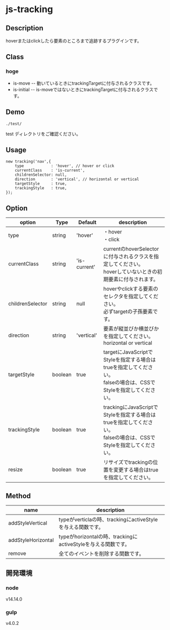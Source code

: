 # js-tracking


## Description
hoverまたはclickしたら要素のところまで追跡するプラグインです。


## Class
### hoge
- is-move -- 動いているときにtrackingTargetに付与されるクラスです。
- is-initial -- is-moveではないときにtrackingTargetに付与されるクラスです。



## Demo
```
./test/
``` 
test ディレクトリをご確認ください。  


## Usage
```
new tracking('nav',{
	type            : 'hover', // hover or click
	currentClass    : 'is-current',
	childrenSelector: null,
	direction       : 'vertical', // horizontal or vertical
	targetStyle     : true,
	trackingStyle   : true,
});
```


## Option
| option | Type | Default | description |
| ---- | ---- | ---- | ---- |
| type | string | 'hover' | ・hover<br>・click |
| currentClass | string | 'is-current' | currentのhoverSelectorに付与されるクラスを指定してください。<br>hoverしていないときの初期要素に付与されます。 |
| childrenSelector | string | null | hoverやclickする要素のセレクタを指定してください。<br>必ずtargetの子孫要素です。 |
| direction | string | 'vertical' | 要素が縦並びか横並びかを指定してください。<br>horizontal or vertical |
| targetStyle | boolean | true | targetにJavaScriptでStyleを指定する場合はtrueを指定してください。<br>falseの場合は、CSSでStyleを指定してください。 |
| trackingStyle | boolean | true | trackingにJavaScriptでStyleを指定する場合はtrueを指定してください。<br>falseの場合は、CSSでStyleを指定してください。 |
| resize | boolean | true | リサイズでtrackingの位置を変更する場合はtrueを指定してください。 |



## Method
| name  | description |
| ---- | ---- |
| addStyleVertical | typeがverticlaの時、trackingにactiveStyleを与える関数です。 |
| addStyleHorizontal | typeがhorizontalの時、trackingにactiveStyleを与える関数です。 |
| remove | 全てのイベントを削除する関数です。 |




## 開発環境

### node
v14.14.0


### gulp
v4.0.2
